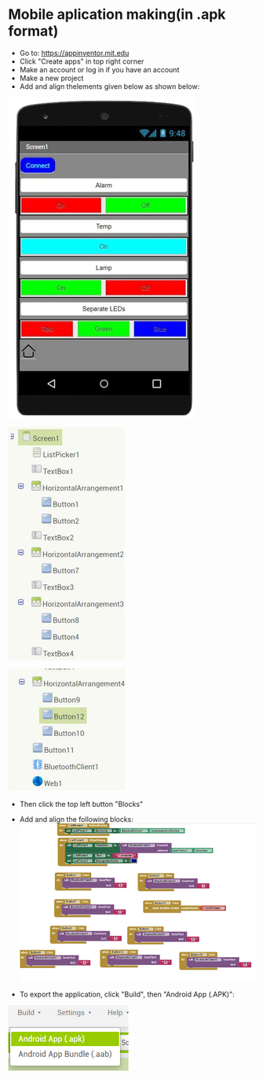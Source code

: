 # Mobile aplication making(in .apk format)

- Go to: https://appinventor.mit.edu
- Click "Create apps" in top right corner
- Make an account or log in if you have an account
- Make a new project 
- Add and align thelements given below as shown below:

![alt text](https://github.com/DochevM/Arduino-Mega-2560/blob/main/Documents/Buttons_alignment.png)

![alt text](https://github.com/DochevM/Arduino-Mega-2560/blob/main/Documents/Elements_alignment.jpg)

![alt text](https://github.com/DochevM/Arduino-Mega-2560/blob/main/Documents/Elements_alignment_2.jpg)

- Then click the top left button "Blocks"
- Add and align the following blocks:
![alt text](https://github.com/DochevM/Arduino-Mega-2560/blob/main/Documents/Blocks_alignment.png)

- To export the application, click "Build", then "Android App (.APK)":

![alt text](https://github.com/DochevM/Arduino-Mega-2560/blob/main/Documents/Export_APK.png)
